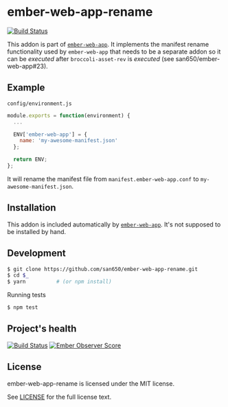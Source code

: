 # ember-web-app-rename
[![Build Status](https://travis-ci.org/san650/ember-web-app-rename.svg?branch=master)](https://travis-ci.org/san650/ember-web-app-rename)

This addon is part of [`ember-web-app`](https://github.com/san650/ember-web-app). It implements the manifest rename functionality used by `ember-web-app` that needs to be a separate addon so it can be _executed_ after `broccoli-asset-rev` is _executed_ (see san650/ember-web-app#23).

## Example

`config/environment.js`

```js
module.exports = function(environment) {
  ...

  ENV['ember-web-app'] = {
    name: 'my-awesome-manifest.json'
  };

  return ENV;
};
```

It will rename the manifest file from `manifest.ember-web-app.conf` to `my-awesome-manifest.json`.

## Installation

This addon is included automatically by [`ember-web-app`](https://github.com/san650/ember-web-app). It's not supposed to be installed by hand.

## Development

```sh
$ git clone https://github.com/san650/ember-web-app-rename.git
$ cd $_
$ yarn          # (or npm install)
```

Running tests

```sh
$ npm test
```

## Project's health

[![Build Status](https://travis-ci.org/san650/ember-web-app-rename.svg?branch=master)](https://travis-ci.org/san650/ember-web-app-rename)
[![Ember Observer Score](https://emberobserver.com/badges/ember-web-app-rename.svg)](https://emberobserver.com/addons/ember-web-app-rename)

## License

ember-web-app-rename is licensed under the MIT license.

See [LICENSE](./LICENSE) for the full license text.
